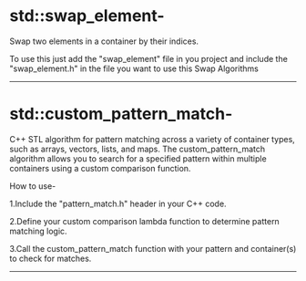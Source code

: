 # std::swap_element-

 Swap two elements in a container by their indices.
 
 To use this just add the "swap_element" file in you project and include the "swap_element.h" in the file you want to use this Swap Algorithms
 
-----------------------------------------------------------------------------------------------------------------------------------------------
# std::custom_pattern_match-

C++ STL algorithm for pattern matching across a variety of container types, such as arrays, vectors, lists, and maps. The custom_pattern_match algorithm allows you to search for a specified pattern within multiple containers using a custom comparison function.

How to use-

1.Include the "pattern_match.h" header in your C++ code.

2.Define your custom comparison lambda function to determine pattern matching logic.

3.Call the custom_pattern_match function with your pattern and container(s) to check for matches.

-----------------------------------------------------------------------------------------------------------------------------------------------
